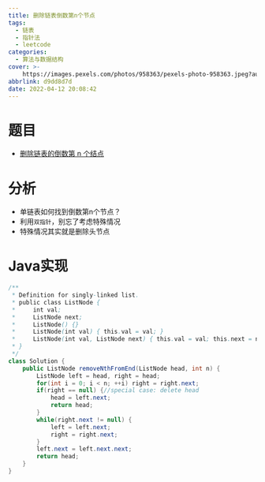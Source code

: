 ```yaml
---
title: 删除链表倒数第n个节点
tags:
  - 链表
  - 指针法
  - leetcode
categories:
  - 算法与数据结构
cover: >-
    https://images.pexels.com/photos/958363/pexels-photo-958363.jpeg?auto=compress&cs=tinysrgb&dpr=2&w=500
abbrlink: d9dd8d7d
date: 2022-04-12 20:08:42
---
```


# 题目
- [删除链表的倒数第 n 个结点](https://leetcode-cn.com/problems/SLwz0R/)

# 分析
- 单链表如何找到倒数第n个节点？
- 利用`双指针`，别忘了考虑特殊情况
- 特殊情况其实就是删除头节点

# Java实现
```java
/**
 * Definition for singly-linked list.
 * public class ListNode {
 *     int val;
 *     ListNode next;
 *     ListNode() {}
 *     ListNode(int val) { this.val = val; }
 *     ListNode(int val, ListNode next) { this.val = val; this.next = next; }
 * }
 */
class Solution {
    public ListNode removeNthFromEnd(ListNode head, int n) {
        ListNode left = head, right = head;
        for(int i = 0; i < n; ++i) right = right.next;
        if(right == null) {//special case: delete head
            head = left.next;
            return head;
        }
        while(right.next != null) {
            left = left.next;
            right = right.next;
        }
        left.next = left.next.next;
        return head;
    }
}
```
